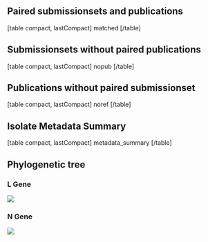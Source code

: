 ## Paired submissionsets and publications

[table compact, lastCompact]
matched
[/table]


## Submissionsets without paired publications

[table compact, lastCompact]
nopub
[/table]

## Publications without paired submissionset

[table compact, lastCompact]
noref
[/table]


## Isolate Metadata Summary


[table compact, lastCompact]
metadata_summary
[/table]


## Phylogenetic tree

### L Gene

![](https://cms.hivdb.org/prod/downloads/pgl/Nipah/L_gene-1.png#!maxWidth=80rem)

### N Gene

![](https://cms.hivdb.org/prod/downloads/pgl/Nipah/N_gene-1.png#!maxWidth=80rem)
